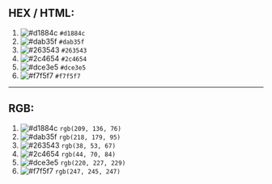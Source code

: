 ## HEX / HTML:
1. ![#d1884c](https://via.placeholder.com/15/d1884c/000000?text=+) `#d1884c`
2. ![#dab35f](https://via.placeholder.com/15/dab35f/000000?text=+) `#dab35f`
3. ![#263543](https://via.placeholder.com/15/263543/000000?text=+) `#263543`
4. ![#2c4654](https://via.placeholder.com/15/2c4654/000000?text=+) `#2c4654`
5. ![#dce3e5](https://via.placeholder.com/15/dce3e5/000000?text=+) `#dce3e5`
6. ![#f7f5f7](https://via.placeholder.com/15/f7f5f7/000000?text=+) `#f7f5f7`

---

## RGB:
1. ![#d1884c](https://via.placeholder.com/15/d1884c/000000?text=+) `rgb(209, 136, 76)`
2. ![#dab35f](https://via.placeholder.com/15/dab35f/000000?text=+) `rgb(218, 179, 95)`
3. ![#263543](https://via.placeholder.com/15/263543/000000?text=+) `rgb(38, 53, 67)`
4. ![#2c4654](https://via.placeholder.com/15/2c4654/000000?text=+) `rgb(44, 70, 84)`
5. ![#dce3e5](https://via.placeholder.com/15/dce3e5/000000?text=+) `rgb(220, 227, 229)`
6. ![#f7f5f7](https://via.placeholder.com/15/f7f5f7/000000?text=+) `rgb(247, 245, 247)`
